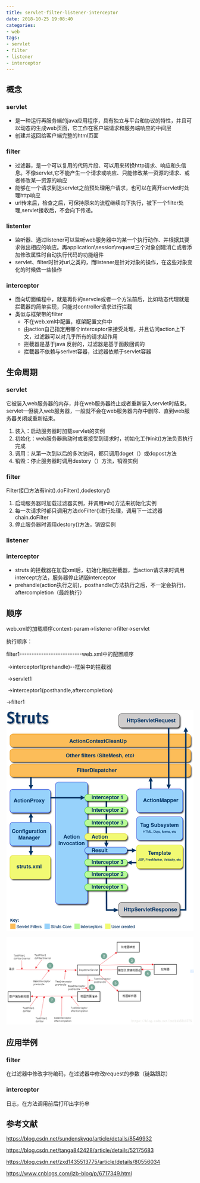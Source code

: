 ```yaml
---
title: servlet-filter-listener-interceptor
date: 2018-10-25 19:08:40
categories:
- web
tags:
- servlet
- filter
- listener
- interceptor
---
```


## 概念

### servlet

- 是一种运行再服务端的java应用程序，具有独立与平台和协议的特性，并且可以动态的生成web页面，它工作在客户端请求和服务端响应的中间层
- 创建并返回给客户端完整的html页面

### filter

- 过滤器，是一个可以复用的代码片段、可以用来转换http请求、响应和头信息。不像servlet,它不能产生一个请求或响应、只能修改某一资源的请求、或者修改某一资源的响应
- 能够在一个请求到达servlet之前预处理用户请求，也可以在离开servlet时处理http响应
- url传来后，检查之后，可保持原来的流程继续向下执行，被下一个filter处理,servlet接收后，不会向下传递。

### listenter

- 监听器、通过listener可以监听web服务器中的某一个执行动作、并根据其要求做出相应的响应。再application\session\request三个对象创建消亡或者添加修改属性时自动执行代码的功能组件
- servlet、filter时针对url之类的，而listener是针对对象的操作，在这些对象变化的时候做一些操作

### interceptor

- 面向切面编程中，就是再你的servcie或者一个方法前后，比如动态代理就是拦截器的简单实现，只能对controller请求进行拦截
- 类似与框架带的filter
  - 不在web.xml中配置，框架配置文件中
  - 由action自己指定用哪个interceptor来接受处理，并且访问action上下文，过滤器可以对几乎所有的请求起作用
  - 拦截器是基于java 反射的，过滤器是基于函数回调的
  - 拦截器不依赖与serlvet容器，过滤器依赖于servlet容器

## 生命周期

### servlet

它被装入web服务器的内存，并在web服务器终止或者重新装入servlet时结束。servlet一但装入web服务器，一般就不会在web服务器内存中删除、直到web服务器关闭或重新结束。

1. 装入：启动服务器时加载servlet的实例
2. 初始化：web服务器启动时或者接受到请求时，初始化工作init()方法负责执行完成
3. 调用：从第一次到以后的多次访问，都只调用doget（）或dopost方法
4. 销毁：停止服务器时调用destory（）方法，销毁实例

### filter

Filter接口方法有init().doFilter(),dodestory()

1. 启动服务器时加载过滤器实例，并调用init()方法来初始化实例
2. 每一次请求时都只调用方法doFilter()进行处理，调用下一过滤器chain.doFilter
3. 停止服务器时调用destory()方法，销毁实例

### listener



### interceptor

- struts 的拦截器在加载xml后，初始化相应拦截器，当action请求来时调用intercept方法，服务器停止销毁interceptor
- prehandle(action执行之前)，posthandle(方法执行之后，不一定会执行)，aftercompletion（最终执行）

## 顺序

web.xml的加载顺序context-param->listener->filter->servlet

执行顺序：

filter1--------------------------web.xml中的配置顺序

​	->interceptor1(prehandle)--框架中的拦截器

​		->servlet1

​	->interceptor1(posthandle,aftercompletion)

->filter1

![1540519294642](servlet-filter-listener-interceptor\struts结构.png)



![springmvc拦截器](servlet-filter-listener-interceptor\springmvc结构.png)

## 应用举例

### filter

在过滤器中修改字符编码，在过滤器中修改request的参数（链路跟踪）

### interceptor

日志，在方法调用前后打印出字符串

## 参考文献

https://blog.csdn.net/sundenskyqq/article/details/8549932

https://blog.csdn.net/tanga842428/article/details/52175683

https://blog.csdn.net/zxd1435513775/article/details/80556034

https://www.cnblogs.com/jzb-blog/p/6717349.html